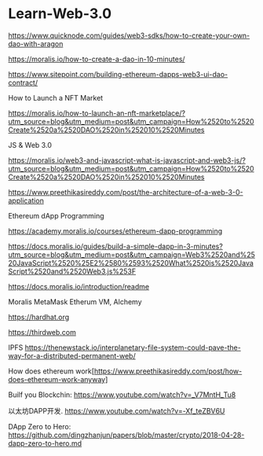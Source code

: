 # Learn-Web-3.0
https://www.quicknode.com/guides/web3-sdks/how-to-create-your-own-dao-with-aragon

https://moralis.io/how-to-create-a-dao-in-10-minutes/

https://www.sitepoint.com/building-ethereum-dapps-web3-ui-dao-contract/

How to Launch a NFT Market

https://moralis.io/how-to-launch-an-nft-marketplace/?utm_source=blog&utm_medium=post&utm_campaign=How%2520to%2520Create%2520a%2520DAO%2520in%252010%2520Minutes

JS & Web 3.0

https://moralis.io/web3-and-javascript-what-is-javascript-and-web3-js/?utm_source=blog&utm_medium=post&utm_campaign=How%2520to%2520Create%2520a%2520DAO%2520in%252010%2520Minutes

https://www.preethikasireddy.com/post/the-architecture-of-a-web-3-0-application


Ethereum dApp Programming

https://academy.moralis.io/courses/ethereum-dapp-programming


https://docs.moralis.io/guides/build-a-simple-dapp-in-3-minutes?utm_source=blog&utm_medium=post&utm_campaign=Web3%2520and%2520JavaScript%2520%25E2%2580%2593%2520What%2520is%2520JavaScript%2520and%2520Web3.js%253F


https://docs.moralis.io/introduction/readme


Moralis
MetaMask
Etherum VM,
Alchemy

https://hardhat.org


https://thirdweb.com


IPFS
https://thenewstack.io/interplanetary-file-system-could-pave-the-way-for-a-distributed-permanent-web/

How does ethereum work[https://www.preethikasireddy.com/post/how-does-ethereum-work-anyway]

Builf you Blockchin: https://www.youtube.com/watch?v=_V7MntH_Tu8

以太坊DAPP开发. https://www.youtube.com/watch?v=-Xf_teZBV6U

DApp Zero to Hero:  https://github.com/dingzhanjun/papers/blob/master/crypto/2018-04-28-dapp-zero-to-hero.md

